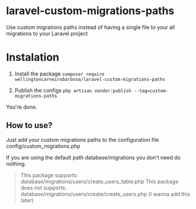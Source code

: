 # laravel-custom-migrations-paths
Use custom migrations paths instead of having a single file to your all migrations to your Laravel project

# Instalation
1. Install the package
`composer require wellingtoncarneirobarbosa/laravel-custom-migrations-paths`

2. Publish the configs
`php artisan vendor:publish --tag=custom-migrations-paths`

You're done.


## How to use?
Just add your custom migrations paths to the configuration file config/custom_migrations.php

If you are using the default path database/migrations you don't need do nothing.

> This package supports: database/migrations/users/create_users_table.php
> This package does not supports: database/migrations/users/create/create_users.php (I wanna add this later)
